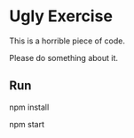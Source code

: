 # Ugly Exercise

This is a horrible piece of code.

Please do something about it.

## Run

npm install

npm start